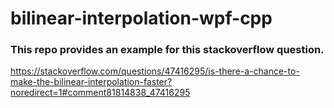 # bilinear-interpolation-wpf-cpp
### This repo provides an example for this stackoverflow question.
https://stackoverflow.com/questions/47416295/is-there-a-chance-to-make-the-bilinear-interpolation-faster?noredirect=1#comment81814838_47416295
